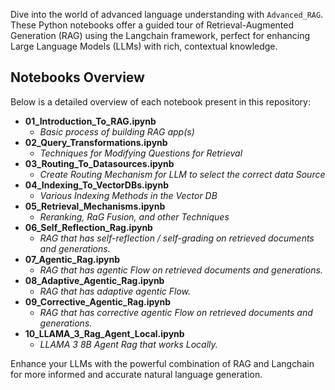 Dive into the world of advanced language understanding with `Advanced_RAG`. These Python notebooks offer a guided tour of Retrieval-Augmented Generation (RAG) using the Langchain framework, perfect for enhancing Large Language Models (LLMs) with rich, contextual knowledge.


## Notebooks Overview
Below is a detailed overview of each notebook present in this repository:

- **01_Introduction_To_RAG.ipynb**
  - _Basic process of building RAG app(s)_
- **02_Query_Transformations.ipynb**
  - _Techniques for Modifying Questions for Retrieval_
- **03_Routing_To_Datasources.ipynb**
  - _Create Routing Mechanism for LLM to select the correct data Source_
- **04_Indexing_To_VectorDBs.ipynb**
  - _Various Indexing Methods in the Vector DB_
- **05_Retrieval_Mechanisms.ipynb**
  - _Reranking, RaG Fusion, and other Techniques_
- **06_Self_Reflection_Rag.ipynb**
  - _RAG that has self-reflection / self-grading on retrieved documents and generations._
- **07_Agentic_Rag.ipynb**
  - _RAG that has agentic Flow on retrieved documents and generations._
- **08_Adaptive_Agentic_Rag.ipynb**
  - _RAG that has adaptive agentic Flow._
- **09_Corrective_Agentic_Rag.ipynb**
  - _RAG that has corrective agentic Flow on retrieved documents and generations._
- **10_LLAMA_3_Rag_Agent_Local.ipynb**
  - _LLAMA 3 8B Agent Rag that works Locally._


Enhance your LLMs with the powerful combination of RAG and Langchain for more informed and accurate natural language generation.
